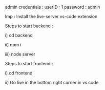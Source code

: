 
admin credentials : 
userID : 1
password : admin

Imp : Install the live-server vs-code extension

Steps to start backend : 

i) cd backend

ii) npm i

iii) node server

Steps to start frontend :

i) cd frontend

ii) Go live in the bottom right corner in vs code  
